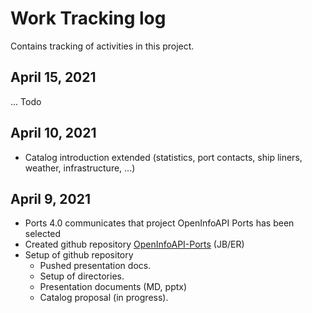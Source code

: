 # Work Tracking log
Contains tracking of activities in this project.

## April 15, 2021
... Todo

## April 10, 2021
- Catalog introduction extended (statistics, port contacts, ship liners, weather, infrastructure, ...)
## April 9, 2021
- Ports 4.0 communicates that project OpenInfoAPI Ports has been selected
- Created github repository [OpenInfoAPI-Ports](https://github.com/portdebarcelona/OpenInfoAPI-Ports) (JB/ER)
- Setup of github repository
  - Pushed presentation docs.
  - Setup of directories.
  - Presentation documents (MD, pptx)
  - Catalog proposal (in progress).

